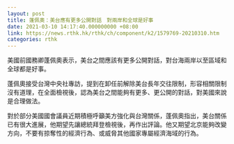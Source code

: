 ```yaml
---
layout: post
title: 蓬佩奧：美台應有更多公開對話　對兩岸和全球是好事
date: 2021-03-10 14:17:40.000000000 +08:00
link: https://news.rthk.hk/rthk/ch/component/k2/1579769-20210310.htm
categories: rthk
---
```


美國前國務卿蓬佩奧表示，美台之間應該有更多公開對話，對台海兩岸以至區域和全球都是好事。

蓬佩奧接受台灣中央社專訪，提到在卸任前解除美台長年交往限制，形容相關限制沒有道理，在全面檢視後，認為美台之間能夠有更多、更公開的對話，對美國來說是合理做法。

對於部分美國國會議員近期積極呼籲美方強化與台灣關係，蓬佩奧指出，美台關係已有很大進展，他期望先讓總統拜登檢視後，再作出評論。他又期望北京能夠改變方向，不要有掠奪性的經濟行為、或威脅其他國家專屬經濟海域的行為。
